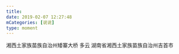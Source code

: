 ```yaml
---
title: 
date: 2019-02-07 12:27:48
mCategories: [说说]
type: moment
---
```


<div id="pics-20190207122748"></div>

<script src="/lib/moment/pics.js"></script>
<script>
var data = [
    {"link": "2019-02-07_000000.jpeg", "type": "shuoshuo"}
];
picsRender(data, "pics-20190207122748");
</script>

湘西土家族苗族自治州矮寨大桥 多云
湖南省湘西土家族苗族自治州吉首市
